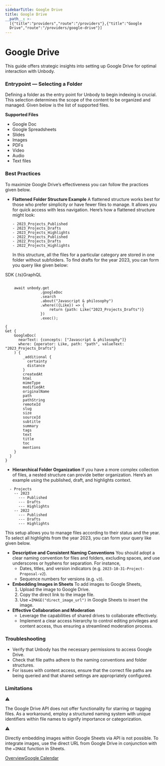 ```yaml
---
sidebarTitle: Google Drive
title: Google Drive
__path__: >-
  [{"title":"providers","route":"/providers"},{"title":"Google
  Drive","route":"/providers/google-drive"}]
---
```


# Google Drive

This guide offers strategic insights into setting up Google Drive for optimal interaction with Unbody.

### **Entrypoint** — Selecting a Folder

Defining a folder as the entry point for Unbody to begin indexing is crucial. This selection determines the scope of the content to be organized and managed. Given below is the list of supported files.

**Supported Files**

-   Google Doc
-   Google Spreadsheets
-   Slides
-   Images
-   PDFs
-   Video
-   Audio
-   Text files

### **Best Practices**

To maximize Google Drive’s effectiveness you can follow the practices given below.

-   **Flattened Folder Structure Example** A flattened structure works best for those who prefer simplicity or have fewer files to manage. It allows you for quick access with less navigation. Here’s how a flattened structure might look:
    
    ```
    - 2023_Projects_Published
    - 2023_Projects_Drafts
    - 2023_Projects_Highlights
    - 2022_Projects_Published
    - 2022_Projects_Drafts
    - 2022_Projects_Highlights
    ```
    
    In this structure, all the files for a particular category are stored in one folder without subfolders. To find drafts for the year 2023, you can form you query like given below:

SDK (.ts)GraphQL

```
 
    await unbody.get
                .googleDoc
                .search
                .about("Javascript & philosophy")
                .where(({Like}) => {
                    return {path: Like("2023_Projects_Drafts")}
                })
                .exec();
```

```
{
Get {
    GoogleDoc(
      nearText: {concepts: ["Javascript & philosophy"]}
      where: {operator: Like, path: "path", valueText: "2023_Projects_Drafts"}
    ) {
        _additional {
          certainty
          distance
        }
        createdAt
        html
        mimeType
        modifiedAt
        originalName
        path
        pathString
        remoteId
        slug
        size
        sourceId
        subtitle
        summary
        tags
        text
        title
        toc
        mentions
    }
  }
}
```

-   **Hierarchical Folder Organization** If you have a more complex collection of files, a nested structure can provide better organization. Here’s an example using the published, draft, and highlights context.

```
  - Projects
    -- 2023
      --- Published
      --- Drafts
      --- Highlights
    -- 2022
      --- Published
      --- Drafts
      --- Highlights
```

This setup allows you to manage files according to their status and the year. To select all highlights from the year 2023, you can form your query like given below.

-   **Descriptive and Consistent Naming Conventions** You should adopt a clear naming convention for files and folders, excluding spaces, and use underscores or hyphens for separation. For instance,
    -   Dates, titles, and version indicators (e.g. `2023-10-31-Project-Proposal-v2`).
    -   Sequence numbers for versions (e.g. `v3`).
-   **Embedding Images in Sheets** To add images to Google Sheets,
    1.  Upload the image to Google Drive.
    2.  Copy the direct link to the image file.
    3.  Use `=IMAGE("direct_image_url")` in Google Sheets to insert the image.
-   **Effective Collaboration and Moderation**
    -   Leverage the capabilities of shared drives to collaborate effectively.
    -   Implement a clear access hierarchy to control editing privileges and content access, thus ensuring a streamlined moderation process.

### **Troubleshooting**

-   Verify that Unbody has the necessary permissions to access Google Drive.
-   Check that file paths adhere to the naming conventions and folder structures.
-   For issues with content access, ensure that the correct file paths are being queried and that shared settings are appropriately configured.

### **Limitations**

⚠️

The Google Drive API does not offer functionality for starring or tagging files. As a workaround, employ a structured naming system with unique identifiers within file names to signify importance or categorization.

⚠️

Directly embedding images within Google Sheets via API is not possible. To integrate images, use the direct URL from Google Drive in conjunction with the `=IMAGE` function in Sheets.

[Overview](/providers/overview "Overview")[Google Calendar](/providers/google-calendar "Google Calendar")